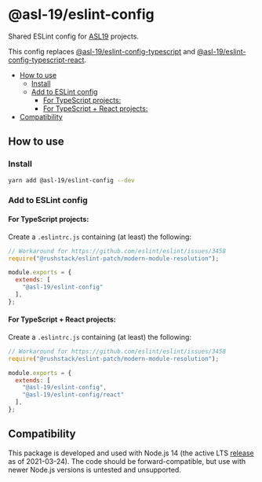 # @asl-19/eslint-config

Shared ESLint config for [ASL19](https://asl19.org/) projects.

This config replaces [@asl-19/eslint-config-typescript] and [@asl-19/eslint-config-typescript-react].

[@asl-19/eslint-config-typescript]: https://github.com/ASL-19/eslint-config-typescript
[@asl-19/eslint-config-typescript-react]: https://github.com/ASL-19/eslint-config-typescript-react

- [How to use](#how-to-use)
    - [Install](#install)
    - [Add to ESLint config](#add-to-eslint-config)
        - [For TypeScript projects:](#for-typescript-projects)
        - [For TypeScript + React projects:](#for-typescript--react-projects)
- [Compatibility](#compatibility)

## How to use

### Install

```sh
yarn add @asl-19/eslint-config --dev
```

### Add to ESLint config

#### For TypeScript projects:

Create a `.eslintrc.js` containing (at least) the following:

```js
// Workaround for https://github.com/eslint/eslint/issues/3458
require("@rushstack/eslint-patch/modern-module-resolution");

module.exports = {
  extends: [
    "@asl-19/eslint-config"
  ],
};
```

#### For TypeScript + React projects:

Create a `.eslintrc.js` containing (at least) the following:

```js
// Workaround for https://github.com/eslint/eslint/issues/3458
require("@rushstack/eslint-patch/modern-module-resolution");

module.exports = {
  extends: [
    "@asl-19/eslint-config",
    "@asl-19/eslint-config/react"
  ],
};
```

## Compatibility

This package is developed and used with Node.js 14 (the active LTS [release](https://nodejs.org/en/about/releases/) as of 2021-03-24). The code should be forward-compatible, but use with newer Node.js versions is untested and unsupported.
